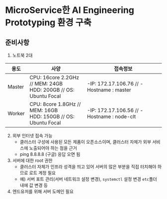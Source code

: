 # MicroService한 AI Engineering Prototyping 환경 구축

## 준비사항
1. 노트북 2대

|용도|사양|접속정보|
|------|---|---|
|Master|CPU: 16core 2.2GHz // MEM: 24GB<br>HDD: 200GB // OS: Ubuntu Focal<br>|-IP: 172.17.106.76 // -Hostname : master<br>|
|Worker|CPU: 8core 1.8GHz // MEM: 16GB<br>HDD: 150GB // OS: Ubuntu Focal<br>|-IP: 172.17.106.56 // -Hostname : node-clt<br>|

2. 외부 인터넷 접속 가능
    - 클러스터 구성에 사용된 모든 제품이 오픈소스이며, 클러스터 자체가 외부 서비스에 노출되어야 하는 점을 근거
    - ping 8.8.8.8 (구글) 응답 오면 됨
3. 서버에 대한 root 권한
    - 클러스터 자체가 인프라 성격을 띄고 있어 서버의 많은 부분을 직접 터치해야 하므로 로트 계정 필요
    - 예) 서버 포트 관리(서버 네트워크 설정 변경), `systemctl` 설정 변경 `etc`폴더 내에 값 변경 등
4. 엔드유저를 위해 서버 도메인 필요